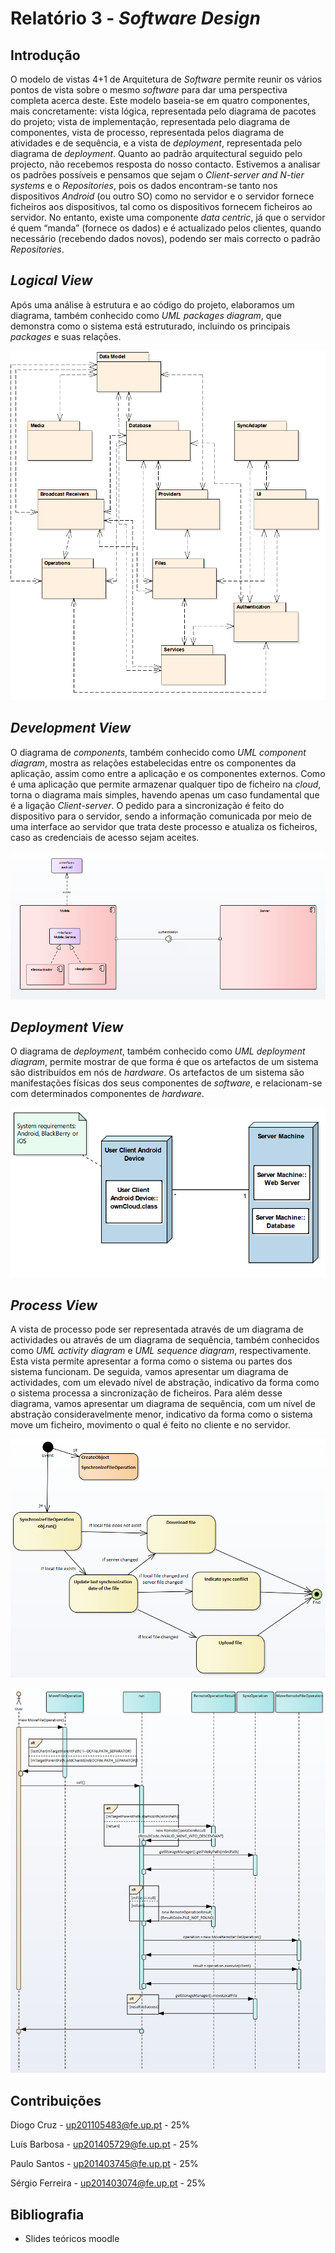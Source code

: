 # Relatório 3 - *Software Design*

## Introdução

O modelo de vistas 4+1 de Arquitetura de *Software* permite reunir os vários pontos de vista sobre o mesmo *software* para dar uma perspectiva completa acerca deste. Este modelo baseia-se em quatro componentes, mais concretamente: vista lógica, representada pelo diagrama de pacotes do projeto; vista de implementação, representada pelo diagrama de componentes, vista de processo, representada pelos diagrama de atividades e de sequência, e a vista de *deployment*, representada pelo diagrama de *deployment*.
Quanto ao padrão arquitectural seguido pelo projecto, não recebemos resposta do nosso contacto. Estivemos a analisar os padrões possíveis e pensamos que sejam o *Client-server and N-tier systems* e o *Repositories*,  pois os dados encontram-se tanto nos dispositivos *Android* (ou outro SO) como no servidor e o servidor fornece ficheiros aos dispositivos, tal como os dispositivos fornecem ficheiros ao servidor. No entanto, existe uma componente *data centric*, já que o servidor é quem “manda” (fornece os dados) e é actualizado pelos clientes, quando necessário (recebendo dados novos), podendo ser mais correcto o padrão *Repositories*.

## *Logical View*

Após uma análise à estrutura e ao código do projeto, elaboramos um diagrama, também conhecido como *UML packages diagram*, que demonstra como o sistema está estruturado, incluindo os principais *packages* e suas relações.

![LogicalView](/ESOF-docs/resources/logicalview.png)

## *Development View*

O diagrama de *components*, também conhecido como *UML component diagram*, mostra as relações estabelecidas entre os componentes da aplicação, assim como entre a aplicação e os componentes externos. 
Como é uma aplicação que permite armazenar qualquer tipo de ficheiro na *cloud*, torna o diagrama mais simples, havendo apenas um caso fundamental que é a ligação *Client-server*.
O pedido para a sincronização é feito do dispositivo para o servidor, sendo a informação comunicada por meio de uma interface ao servidor que trata deste processo e atualiza os ficheiros, caso as credenciais de acesso sejam aceites.

![DevelopmentView](/ESOF-docs/resources/componentview.png)

## *Deployment View*

O diagrama de *deployment*, também conhecido como *UML deployment diagram*, permite mostrar de que forma é que os artefactos de um sistema são distribuídos em nós de *hardware*. Os artefactos de um sistema são manifestações físicas dos seus componentes de *software*, e relacionam-se com determinados componentes de *hardware*.

![DeploymentView](/ESOF-docs/resources/deploymentview.PNG)

## *Process View*
A vista de processo pode ser representada através de um diagrama de actividades ou através de um diagrama de sequência, também conhecidos como *UML activity diagram* e *UML sequence diagram*, respectivamente. Esta vista permite apresentar a forma como o sistema ou partes dos sistema funcionam. De seguida, vamos apresentar um diagrama de actividades, com um elevado nível de abstração, indicativo da forma como o sistema processa a sincronização de ficheiros. Para além desse diagrama, vamos apresentar um diagrama de sequência, com um nível de abstração consideravelmente menor, indicativo da forma como o sistema move um ficheiro, movimento o qual é feito no cliente e no servidor.

![ProcessView](/ESOF-docs/resources/activitydiagram.png)

![ProcessView](/ESOF-docs/resources/sequencediagram.png)

## Contribuições

Diogo Cruz - up201105483@fe.up.pt - 25%

Luís Barbosa - up201405729@fe.up.pt - 25%

Paulo Santos - up201403745@fe.up.pt - 25%

Sérgio Ferreira - up201403074@fe.up.pt - 25%

## Bibliografia

* Slides teóricos moodle
